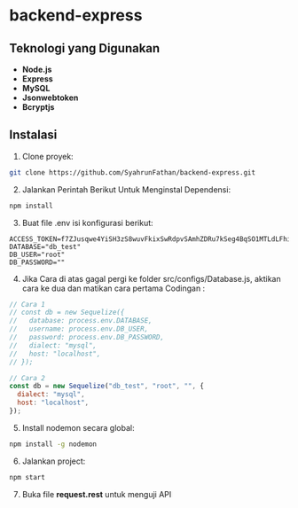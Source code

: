 # backend-express

## Teknologi yang Digunakan

- **Node.js**
- **Express**
- **MySQL**
- **Jsonwebtoken**
- **Bcryptjs**

## Instalasi

1. Clone proyek:

```bash
git clone https://github.com/SyahrunFathan/backend-express.git
```

2. Jalankan Perintah Berikut Untuk Menginstal Dependensi:

```bash
npm install
```

3. Buat file .env isi konfigurasi berikut:

```
ACCESS_TOKEN=f7ZJusqwe4YiSH3zS8wuvFkixSwRdpvSAmhZDRu7kSeg4BqSO1MTLdLFhilqbZcq
DATABASE="db_test"
DB_USER="root"
DB_PASSWORD=""
```

4. Jika Cara di atas gagal pergi ke folder src/configs/Database.js, aktikan cara ke dua dan matikan cara pertama
   Codingan :

```javascript
// Cara 1
// const db = new Sequelize({
//   database: process.env.DATABASE,
//   username: process.env.DB_USER,
//   password: process.env.DB_PASSWORD,
//   dialect: "mysql",
//   host: "localhost",
// });

// Cara 2
const db = new Sequelize("db_test", "root", "", {
  dialect: "mysql",
  host: "localhost",
});
```

5. Install nodemon secara global:

```bash
npm install -g nodemon
```

6. Jalankan project:

```bash
npm start
```

7. Buka file **request.rest** untuk menguji API

